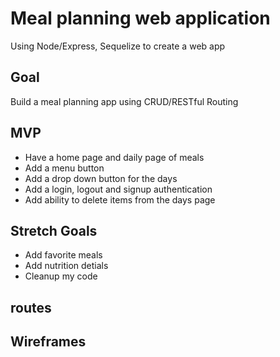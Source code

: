 # Meal planning web application
Using Node/Express, Sequelize to create a web app

## Goal
Build a meal planning app using CRUD/RESTful Routing

## MVP
* Have a home page and daily page of meals
* Add a menu button
* Add a drop down button for the days
* Add a login, logout and signup authentication
* Add ability to delete items from the days page

## Stretch Goals
* Add favorite meals
* Add nutrition detials
* Cleanup my code

## routes


## Wireframes

